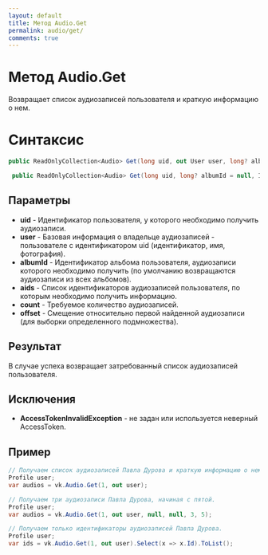 ```yaml
---
layout: default
title: Метод Audio.Get
permalink: audio/get/
comments: true
---
```

# Метод Audio.Get
Возвращает список аудиозаписей пользователя и краткую информацию о нем.

# Синтаксис
```csharp
public ReadOnlyCollection<Audio> Get(long uid, out User user, long? albumId = null, IEnumerable<long> aids = null, int? count = null, int? offset = null)

 public ReadOnlyCollection<Audio> Get(long uid, long? albumId = null, IEnumerable<long> aids = null, int? count = null, int? offset = null)
```

## Параметры
+ **uid** - Идентификатор пользователя, у которого необходимо получить аудиозаписи.
+ **user** - Базовая информация о владельце аудиозаписей - пользователе с идентификатором uid (идентификатор, имя, фотография).
+ **albumId** - Идентификатор альбома пользователя, аудиозаписи которого необходимо получить (по умолчанию возвращаются аудиозаписи из всех альбомов).
+ **aids** - Список идентификаторов аудиозаписей пользователя, по которым необходимо получить информацию.
+ **count** - Требуемое количество аудиозаписей.
+ **offset** - Смещение относительно первой найденной аудиозаписи (для выборки определенного подмножества).

## Результат
В случае успеха возвращает затребованный список аудиозаписей пользователя.

## Исключения
+ **AccessTokenInvalidException** - не задан или используется неверный AccessToken.

## Пример
```csharp
// Получаем список аудиозаписей Павла Дурова и краткую информацию о нем.
Profile user;
var audios = vk.Audio.Get(1, out user);

// Получаем три аудиозаписи Павла Дурова, начиная с пятой.
Profile user;
var audios = vk.Audio.Get(1, out user, null, null, 3, 5);

// Получаем только идентификаторы аудиозаписей Павла Дурова.
Profile user;
var ids = vk.Audio.Get(1, out user).Select(x => x.Id).ToList();
```
